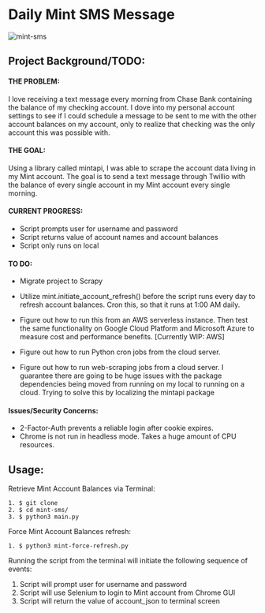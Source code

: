 # Daily Mint SMS Message

![mint-sms](https://i.imgur.com/E45crgL.png "mint-sms")

## Project Background/TODO:
#### THE PROBLEM: 
I love receiving a text message every morning from Chase Bank containing the balance of my checking account. I dove into my personal account settings to see if I could schedule a message to be sent to me with the other account balances on my account, only to realize that checking was the only account this was possible with. 

#### THE GOAL: 
Using a library called mintapi, I was able to scrape the account data living in my Mint account. The goal is to send a text message through Twillio with the balance of every single account in my Mint account every single morning.

#### CURRENT PROGRESS:
* Script prompts user for username and password
* Script returns value of account names and account balances
* Script only runs on local

#### TO DO:
* Migrate project to Scrapy

* Utilize mint.initiate_account_refresh() before the script runs every day to refresh account balances. Cron this, so that it runs at 1:00 AM daily.  
* Figure out how to run this from an AWS serverless instance. Then test the same functionality on Google Cloud Platform and Microsoft Azure to measure cost and performance benefits. [Currently WIP: AWS]
* Figure out how to run Python cron jobs from the cloud server.
* Figure out how to run web-scraping jobs from a cloud server. I guarantee there are going to be huge issues with the package dependencies being moved from running on my local to running on a cloud. Trying to solve this by localizing the mintapi package

#### Issues/Security Concerns:
* 2-Factor-Auth prevents a reliable login after cookie expires.
* Chrome is not run in headless mode. Takes a huge amount of CPU resources.

## Usage:

Retrieve Mint Account Balances via Terminal:
```
1. $ git clone
2. $ cd mint-sms/
3. $ python3 main.py
```

Force Mint Account Balances refresh:
```
1. $ python3 mint-force-refresh.py
```

Running the script from the terminal will initiate the following sequence of events:

1. Script will prompt user for username and password
2. Script will use Selenium to login to Mint account from Chrome GUI
3. Script will return the value of account_json to terminal screen
